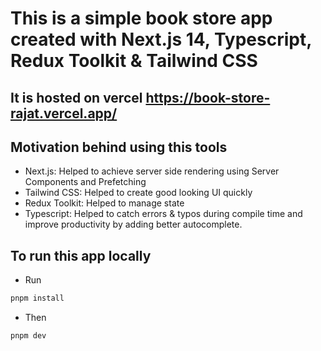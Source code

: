 # This is a simple book store app created with Next.js 14, Typescript, Redux Toolkit & Tailwind CSS

## It is hosted on vercel https://book-store-rajat.vercel.app/

## Motivation behind using this tools

- Next.js: Helped to achieve server side rendering using Server Components and Prefetching
- Tailwind CSS: Helped to create good looking UI quickly
- Redux Toolkit: Helped to manage state
- Typescript: Helped to catch errors & typos during compile time and improve productivity by adding better autocomplete.

## To run this app locally

- Run

```bash
pnpm install
```

- Then

```bash
pnpm dev
```
